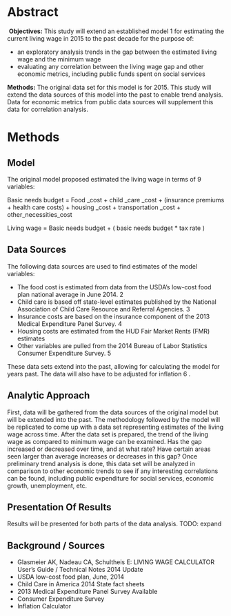# Abstract
​
**Objectives:** This study will extend an established model 1 ​for estimating the current living
wage in 2015 to the past decade for the purpose of:

* an exploratory analysis trends in the gap between the estimated living wage and the
minimum wage
* evaluating any correlation between the living wage gap and other economic metrics,
including public funds spent on social services

**Methods:** The original data set for this model is for 2015. This study will extend the data
sources of this model into the past to enable trend analysis. Data for economic metrics from
public data sources will supplement this data for correlation analysis.

# Methods

## Model

The original model proposed estimated the living wage in terms of 9 variables:

Basic needs budget ​= Food _cost + child _care _cost + (insurance premiums + health care costs) + housing _cost + transportation _cost + other_necessities_cost

Living wage ​= Basic needs budget + ( basic needs budget * tax rate )

## Data Sources

The following data sources are used to find estimates of the model variables:

* The food cost is estimated from data from the USDA’s low-cost food plan national
average in June 2014. 2 ​
* Child care is based off state-level estimates published by the National Association of
Child Care Resource and Referral Agencies. 3 ​
* Insurance costs are based on the insurance component of the 2013 Medical
Expenditure Panel Survey. 4 ​
* Housing costs are estimated from the HUD Fair Market Rents (FMR) estimates
* Other variables are pulled from the 2014 Bureau of Labor Statistics Consumer
Expenditure Survey. 5​

These data sets extend into the past, allowing for calculating the model for years past. The data will also have to be adjusted for inflation 6 ​.

## Analytic Approach

First, data will be gathered from the data sources of the original model but will be extended into the past. The methodology followed by the model will be replicated to come up with a data set representing estimates of the living wage across time. After the data set is prepared, the trend of the living wage as compared to minimum wage can be examined. Has the gap increased or decreased over time, and at what rate? Have certain areas seen larger than average increases or decreases in this gap? Once preliminary trend analysis is done, this data set will be analyzed in comparison to other economic trends to see if any interesting correlations can be found, including public expenditure for social services, economic growth, unemployment, etc.

## Presentation Of Results

Results will be presented for both parts of the data analysis. TODO: expand

## Background / Sources

- Glasmeier AK, Nadeau CA, Schultheis E: LIVING WAGE CALCULATOR User’s Guide / Technical Notes 2014 Update
- USDA low-cost food plan, June, 2014
- Child Care in America 2014 State fact sheets
- 2013 Medical Expenditure Panel Survey Available
- Consumer Expenditure Survey
- Inflation Calculator